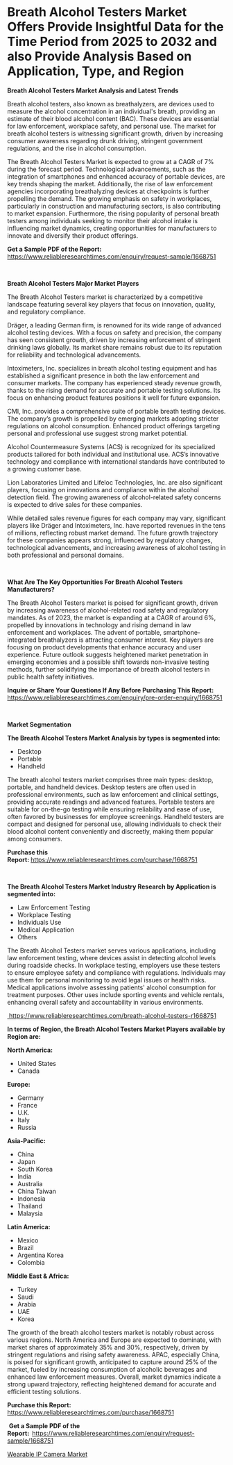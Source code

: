 <p><h1>Breath Alcohol Testers Market Offers Provide Insightful Data for the Time Period from 2025 to 2032 and also Provide Analysis Based on Application, Type, and Region</h1></p><p><strong>Breath Alcohol Testers Market Analysis and Latest Trends</strong></p>
<p><p>Breath alcohol testers, also known as breathalyzers, are devices used to measure the alcohol concentration in an individual's breath, providing an estimate of their blood alcohol content (BAC). These devices are essential for law enforcement, workplace safety, and personal use. The market for breath alcohol testers is witnessing significant growth, driven by increasing consumer awareness regarding drunk driving, stringent government regulations, and the rise in alcohol consumption.</p><p>The Breath Alcohol Testers Market is expected to grow at a CAGR of 7% during the forecast period. Technological advancements, such as the integration of smartphones and enhanced accuracy of portable devices, are key trends shaping the market. Additionally, the rise of law enforcement agencies incorporating breathalyzing devices at checkpoints is further propelling the demand. The growing emphasis on safety in workplaces, particularly in construction and manufacturing sectors, is also contributing to market expansion. Furthermore, the rising popularity of personal breath testers among individuals seeking to monitor their alcohol intake is influencing market dynamics, creating opportunities for manufacturers to innovate and diversify their product offerings.</p></p>
<p><strong>Get a Sample PDF of the Report:&nbsp;</strong> <a href="https://www.reliableresearchtimes.com/enquiry/request-sample/1668751?utm_campaign=2774&utm_medium=2&utm_source=Github&utm_content=ia&utm_term=04042025&utm_id=breath-alcohol-testers">https://www.reliableresearchtimes.com/enquiry/request-sample/1668751</a></p>
<p>&nbsp;</p>
<p><strong>Breath Alcohol Testers Major Market Players</strong></p>
<p><p>The Breath Alcohol Testers market is characterized by a competitive landscape featuring several key players that focus on innovation, quality, and regulatory compliance. </p><p>Dräger, a leading German firm, is renowned for its wide range of advanced alcohol testing devices. With a focus on safety and precision, the company has seen consistent growth, driven by increasing enforcement of stringent drinking laws globally. Its market share remains robust due to its reputation for reliability and technological advancements.</p><p>Intoximeters, Inc. specializes in breath alcohol testing equipment and has established a significant presence in both the law enforcement and consumer markets. The company has experienced steady revenue growth, thanks to the rising demand for accurate and portable testing solutions. Its focus on enhancing product features positions it well for future expansion.</p><p>CMI, Inc. provides a comprehensive suite of portable breath testing devices. The company’s growth is propelled by emerging markets adopting stricter regulations on alcohol consumption. Enhanced product offerings targeting personal and professional use suggest strong market potential.</p><p>Alcohol Countermeasure Systems (ACS) is recognized for its specialized products tailored for both individual and institutional use. ACS’s innovative technology and compliance with international standards have contributed to a growing customer base.</p><p>Lion Laboratories Limited and Lifeloc Technologies, Inc. are also significant players, focusing on innovations and compliance within the alcohol detection field. The growing awareness of alcohol-related safety concerns is expected to drive sales for these companies.</p><p>While detailed sales revenue figures for each company may vary, significant players like Dräger and Intoximeters, Inc. have reported revenues in the tens of millions, reflecting robust market demand. The future growth trajectory for these companies appears strong, influenced by regulatory changes, technological advancements, and increasing awareness of alcohol testing in both professional and personal domains.</p></p>
<p>&nbsp;</p>
<p><strong>What Are The Key Opportunities For Breath Alcohol Testers Manufacturers?</strong></p>
<p><p>The Breath Alcohol Testers market is poised for significant growth, driven by increasing awareness of alcohol-related road safety and regulatory mandates. As of 2023, the market is expanding at a CAGR of around 6%, propelled by innovations in technology and rising demand in law enforcement and workplaces. The advent of portable, smartphone-integrated breathalyzers is attracting consumer interest. Key players are focusing on product developments that enhance accuracy and user experience. Future outlook suggests heightened market penetration in emerging economies and a possible shift towards non-invasive testing methods, further solidifying the importance of breath alcohol testers in public health safety initiatives.</p></p>
<p><strong>Inquire or Share Your Questions If Any Before Purchasing This Report:</strong> <a href="https://www.reliableresearchtimes.com/enquiry/pre-order-enquiry/1668751?utm_campaign=2774&utm_medium=2&utm_source=Github&utm_content=ia&utm_term=04042025&utm_id=breath-alcohol-testers">https://www.reliableresearchtimes.com/enquiry/pre-order-enquiry/1668751</a></p>
<p>&nbsp;</p>
<p><strong>Market Segmentation</strong></p>
<p><strong>The Breath Alcohol Testers Market Analysis by types is segmented into:</strong></p>
<p><ul><li>Desktop</li><li>Portable</li><li>Handheld</li></ul></p>
<p><p>The breath alcohol testers market comprises three main types: desktop, portable, and handheld devices. Desktop testers are often used in professional environments, such as law enforcement and clinical settings, providing accurate readings and advanced features. Portable testers are suitable for on-the-go testing while ensuring reliability and ease of use, often favored by businesses for employee screenings. Handheld testers are compact and designed for personal use, allowing individuals to check their blood alcohol content conveniently and discreetly, making them popular among consumers.</p></p>
<p><strong>Purchase this Report:&nbsp;</strong><a href="https://www.reliableresearchtimes.com/purchase/1668751?utm_campaign=2774&utm_medium=2&utm_source=Github&utm_content=ia&utm_term=04042025&utm_id=breath-alcohol-testers">https://www.reliableresearchtimes.com/purchase/1668751</a></p>
<p>&nbsp;</p>
<p><strong>The Breath Alcohol Testers Market Industry Research by Application is segmented into:</strong></p>
<p><ul><li>Law Enforcement Testing</li><li>Workplace Testing</li><li>Individuals Use</li><li>Medical Application</li><li>Others</li></ul></p>
<p><p>The Breath Alcohol Testers market serves various applications, including law enforcement testing, where devices assist in detecting alcohol levels during roadside checks. In workplace testing, employers use these testers to ensure employee safety and compliance with regulations. Individuals may use them for personal monitoring to avoid legal issues or health risks. Medical applications involve assessing patients' alcohol consumption for treatment purposes. Other uses include sporting events and vehicle rentals, enhancing overall safety and accountability in various environments.</p></p>
<p><a href="https://www.reliableresearchtimes.com/breath-alcohol-testers-r1668751?utm_campaign=2774&utm_medium=2&utm_source=Github&utm_content=ia&utm_term=04042025&utm_id=breath-alcohol-testers">&nbsp;https://www.reliableresearchtimes.com/breath-alcohol-testers-r1668751</a></p>
<p><strong>In terms of Region, the Breath Alcohol Testers Market Players available by Region are:</strong></p>
<p>
    <p> <strong> North America: </strong>
        <ul>
            <li>United States</li>
            <li>Canada</li>
        </ul>
        </p> 
    <p> <strong> Europe: </strong>
        <ul>
            <li>Germany</li>
            <li>France</li>
            <li>U.K.</li>
            <li>Italy</li>
            <li>Russia</li>
        </ul>
        </p> 
    <p> <strong> Asia-Pacific: </strong>
        <ul>
            <li>China</li>
            <li>Japan</li>
            <li>South Korea</li>
            <li>India</li>
            <li>Australia</li>
            <li>China Taiwan</li>
            <li>Indonesia</li>
            <li>Thailand</li>
            <li>Malaysia</li>
        </ul>
        </p> 
    <p> <strong> Latin America: </strong>
        <ul>
            <li>Mexico</li>
            <li>Brazil</li>
            <li>Argentina Korea</li>
            <li>Colombia</li>
        </ul>
        </p> 
    <p> <strong> Middle East & Africa: </strong>
        <ul>
            <li>Turkey</li>
            <li>Saudi</li>
            <li>Arabia</li>
            <li>UAE</li>
            <li>Korea</li>
        </ul>
    </p>
    </p>
<p><p>The growth of the breath alcohol testers market is notably robust across various regions. North America and Europe are expected to dominate, with market shares of approximately 35% and 30%, respectively, driven by stringent regulations and rising safety awareness. APAC, especially China, is poised for significant growth, anticipated to capture around 25% of the market, fueled by increasing consumption of alcoholic beverages and enhanced law enforcement measures. Overall, market dynamics indicate a strong upward trajectory, reflecting heightened demand for accurate and efficient testing solutions.</p></p>
<p><strong>Purchase this Report: </strong><a href="https://www.reliableresearchtimes.com/purchase/1668751?utm_campaign=2774&utm_medium=2&utm_source=Github&utm_content=ia&utm_term=04042025&utm_id=breath-alcohol-testers">https://www.reliableresearchtimes.com/purchase/1668751</a></p>
<p>&nbsp;<strong>Get a Sample PDF of the Report:&nbsp;&nbsp;</strong><a href="https://www.reliableresearchtimes.com/enquiry/request-sample/1668751?utm_campaign=2774&utm_medium=2&utm_source=Github&utm_content=ia&utm_term=04042025&utm_id=breath-alcohol-testers">https://www.reliableresearchtimes.com/enquiry/request-sample/1668751</a></p>
<p><strong></strong></p>
<p><p><a href="https://github.com/bholdsfofie/Market-Research-Report-List-1/blob/main/wearable-ip-camera-market.md?utm_campaign=2774&utm_medium=2&utm_source=Github&utm_content=ia&utm_term=04042025&utm_id=breath-alcohol-testers">Wearable IP Camera Market</a></p></p>